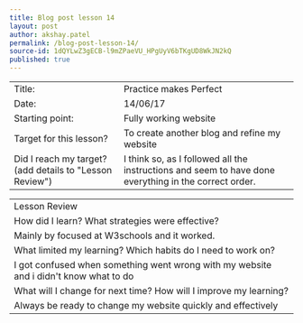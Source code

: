 ```yaml
---
title: Blog post lesson 14
layout: post
author: akshay.patel
permalink: /blog-post-lesson-14/
source-id: 1dQYLwZ3gECB-l9mZPaeVU_HPgUyV6bTKgUD8WkJN2kQ
published: true
---
```

<table>
  <tr>
    <td>Title:</td>
    <td>Practice makes Perfect </td>
  </tr>
  <tr>
    <td>Date:</td>
    <td>14/06/17</td>
  </tr>
  <tr>
    <td>Starting point:</td>
    <td>Fully working website</td>
  </tr>
  <tr>
    <td>Target for this lesson?</td>
    <td>To create another blog and refine my website</td>
  </tr>
  <tr>
    <td>Did I reach my target? 
(add details to "Lesson Review")</td>
    <td>I think so, as I followed all the instructions and seem to have done everything in the correct order.</td>
  </tr>
</table>


<table>
  <tr>
    <td>Lesson Review</td>
  </tr>
  <tr>
    <td>How did I learn? What strategies were effective? </td>
  </tr>
  <tr>
    <td>Mainly by focused at W3schools and it worked.</td>
  </tr>
  <tr>
    <td>What limited my learning? Which habits do I need to work on? </td>
  </tr>
  <tr>
    <td>I got confused when something went wrong with my website and i didn't know what to do</td>
  </tr>
  <tr>
    <td>What will I change for next time? How will I improve my learning?</td>
  </tr>
  <tr>
    <td>Always be ready to change my website quickly and effectively</td>
  </tr>
</table>


